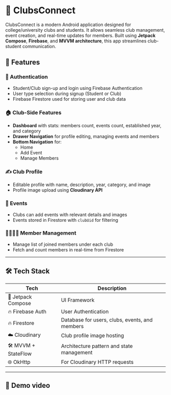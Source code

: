 # 📱 ClubsConnect

ClubsConnect is a modern Android application designed for college/university clubs and students. It allows seamless club management, event creation, and real-time updates for members. Built using **Jetpack Compose**, **Firebase**, and **MVVM architecture**, this app streamlines club-student communication.


## 🚀 Features

### 👥 Authentication
- Student/Club sign-up and login using Firebase Authentication
- User type selection during signup (Student or Club)
- Firebase Firestore used for storing user and club data

### 🏠 Club-Side Features
- **Dashboard** with stats: members count, events count, established year, and category
- **Drawer Navigation** for profile editing, managing events and members
- **Bottom Navigation** for:
  - Home
  - Add Event
  - Manage Members

### ✍️ Club Profile
- Editable profile with name, description, year, category, and image
- Profile image upload using **Cloudinary API**

### 📅 Events
- Clubs can add events with relevant details and images
- Events stored in Firestore with `clubUid` for filtering

### 👨‍👩‍👧‍👦 Member Management
- Manage list of joined members under each club
- Fetch and count members in real-time from Firestore

---

## 🛠️ Tech Stack

| Tech | Description |
|------|-------------|
| 🧱 Jetpack Compose | UI Framework |
| 🔥 Firebase Auth | User Authentication |
| 🔥 Firestore | Database for users, clubs, events, and members |
| ☁️ Cloudinary | Club profile image hosting |
| 🛠️ MVVM + StateFlow | Architecture pattern and state management |
| 🌐 OkHttp | For Cloudinary HTTP requests |

---

## 📸 Demo video
